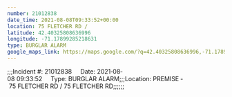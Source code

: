 ```yaml
---
number: 21012838
date_time: 2021-08-08T09:33:52+00:00
location: 75 FLETCHER RD / 
latitude: 42.40325808636996
longitude: -71.17899285218631
type: BURGLAR ALARM
google_maps_link: https://maps.google.com/?q=42.40325808636996,-71.17899285218631
---
```


;;;Incident #: 21012838     Date: 2021‐08‐08 09:33:52     Type: BURGLAR ALARM;;;Location: PREMISE ‐ 75 FLETCHER RD / 75 FLETCHER RD;;;;;;
